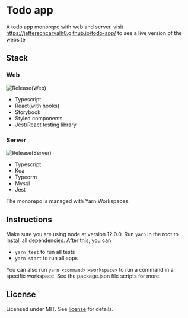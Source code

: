 # Todo app
A todo app monorepo with web and server.
visit https://jeffersoncarvalh0.github.io/todo-app/ to see a live version
of the website

## Stack
### Web
![Release(Web)](https://github.com/JeffersonCarvalh0/todo-app/workflows/Release(Web)/badge.svg)
 - Typescript
 - React(with hooks)
 - Storybook
 - Styled components
 - Jest/React testing library

### Server
![Release(Server)](https://github.com/JeffersonCarvalh0/todo-app/workflows/Release(Server)/badge.svg)
 - Typescript
 - Koa
 - Typeorm
 - Mysql
 - Jest

The monorepo is managed with Yarn Workspaces.

## Instructions
Make sure you are using node at version 12.0.0.
Run `yarn` in the root to install all dependencies. After this, you can

 - `yarn test` to run all tests
 - `yarn start` to run all apps

You can also run `yarn <command>:<workspace>` to run a command in a specific
workspace. See the package.json file scripts for more.

## License
Licensed under MIT. See [license](LICENSE) for details.
